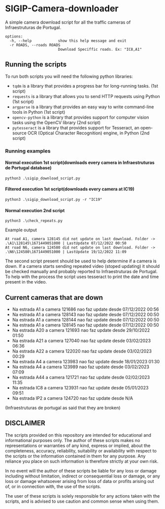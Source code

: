 # SIGIP-Camera-downloader
A simple camera download script for all the traffic cameras of Infraestruturas de Portugal.

```
options:
  -h, --help            show this help message and exit
  -r ROADS, --roads ROADS
                        Download Speciffic roads. Ex: "IC8,A1"
```

## Running the scripts

To run both scripts you will need the following python libraries:
 - `tqdm` is a library that provides a progress bar for long-running tasks. (1st script)
 - `requests` is a library that allows you to send HTTP requests using Python (1st script)
 - `argparse` is a library that provides an easy way to write command-line tools in Python (1st script)
 - `opencv-python` is a library that provides support for computer vision tasks using the OpenCV library (2nd script)
 - `pytesseract` is a library that provides support for Tesseract, an open-source OCR (Optical Character Recognition) engine, in Python (2nd script)

### Running examples

#### Normal execution 1st script(downloads every camera in Infraestruturas de Portugal database)
```
python3 .\sigip_download_script.py
```

#### Filtered execution 1st script(downloads every camera at IC19)
```
python3 .\sigip_download_script.py -r "IC19"
```

#### Normal execution 2nd script
```
python3 .\check_repeats.py
```
Example output
```
At road A1, camera 128145 did not update on last download. Folder -> .\A1\128145\1671449051000 | LastUpdate 07/12/2022 00:50
At road N6, camera 124580 did not update on last download. Folder -> .\N6\124580\1671449051000 | LastUpdate 19/12/2022 11:09
```



The second script present should be used to help determine if a camera is down. If a camera starts sending repeated video (stoped updating) it should be checked manually and probably reported to Infraestruturas de Portugal. To help with the process the script uses tesseract to print the date and time present in the video.

## Current cameras that are down

 - Na estrada A1 a camera 121686 nao faz update desde 07/12/2022 00:56
 - Na estrada A1 a camera 128143 nao faz update desde 07/12/2022 00:50
 - Na estrada A1 a camera 128144 nao faz update desde 07/12/2022 00:50
 - Na estrada A1 a camera 128145 nao faz update desde 07/12/2022 00:50
 - Na estrada A20 a camera 121693 nao faz update desde 29/10/2022 01:50
 - Na estrada A21 a camera 127040 nao faz update desde 03/02/2023 06:36
 - Na estrada A22 a camera 122020 nao faz update desde 03/02/2023 00:29
 - Na estrada A4 a camera 123983 nao faz update desde 18/01/2023 01:30
 - Na estrada A4 a camera 123989 nao faz update desde 03/02/2023 07:09
 - Na estrada A44 a camera 121721 nao faz update desde 02/02/2023 11:35
 - Na estrada IC8 a camera 123931 nao faz update desde 05/01/2023 09:51
 - Na estrada IP2 a camera 124720 nao faz update desde N/A
 
(Infraestruturas de portugal as said that they are broken)

## DISCLAIMER
The scripts provided on this repository are intended for educational and informational purposes only. The author of these scripts makes no representations or warranties of any kind, express or implied, about the completeness, accuracy, reliability, suitability or availability with respect to the scripts or the information contained in them for any purpose. Any reliance you place on such information is therefore strictly at your own risk.

In no event will the author of these scripts be liable for any loss or damage including without limitation, indirect or consequential loss or damage, or any loss or damage whatsoever arising from loss of data or profits arising out of, or in connection with, the use of the scripts.

The user of these scripts is solely responsible for any actions taken with the scripts, and is advised to use caution and common sense when using them.


